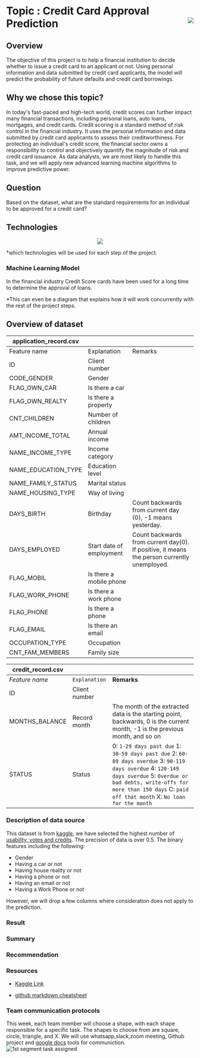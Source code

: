 
# Topic : Credit Card Approval Prediction  <img align="right" src="https://user-images.githubusercontent.com/82733723/131945205-72772eea-1781-4977-ac31-f0f8327ed418.png">

## Overview
The objective of this project is to help a financial institution to decide whether to issue a credit card to an applicant or not. Using personal information and data submitted by credit card applicants, the model will predict the probability of future defaults and credit card borrowings.

## Why we chose this topic? 
In today's fast-paced and high-tech world, credit scores can further impact many financial transactions, including personal loans, auto loans, mortgages, and credit cards. Credit scoring is a standard method of risk control in the financial industry. It uses the personal information and data submitted by credit card applicants to assess their creditworthiness. For protecting an individual's credit score, the financial sector owns a responsibility to control and objectively quantify the magnitude of risk and credit card issuance. As data analysts, we are most likely to handle this task, and we will apply new advanced learning machine algorithms to improve predictive power.

## Question
Based on the dataset, what are the standard requirements for an individual to be approved for a credit card?

## Technologies

<p align="center">
<image src="https://user-images.githubusercontent.com/82583576/132108627-97f92b4f-57e3-495a-8665-37374aff7df6.PNG"
</p>



*which technologies will be used for each step of the project.
### Machine Learning Model 
In the financial industry Credit Score cards have been used for a long time to determine the approval of loans. 



*This can even be a diagram that explains how it will work concurrently with the rest of the project steps.

## Overview of dataset
|application_record.csv |||
| ------------- |-------------| -----|
| Feature name        |    Explanation       |  Remarks |
|    ID   | Client number |   |
| CODE_GENDER   | Gender     |    |
|  FLAG_OWN_CAR |	Is there a car|     |  
| FLAG_OWN_REALTY	|Is there a property| |
| CNT_CHILDREN |	Number of children |   |
| AMT_INCOME_TOTAL |	Annual income |   |
| NAME_INCOME_TYPE |	Income category   |    |
| NAME_EDUCATION_TYPE |	Education level    |    |
| NAME_FAMILY_STATUS	|Marital status    |    |
|  NAME_HOUSING_TYPE |	Way of living   |    |
|  DAYS_BIRTH |	Birthday     |  Count backwards from current day (0), -1 means yesterday.  |
| DAYS_EMPLOYED |	Start date of employment | Count backwards from current day(0). If positive, it means the person currently unemployed.  |
| FLAG_MOBIL |	Is there a mobile phone   |    |
| FLAG_WORK_PHONE	| Is there a work phone |    |
| FLAG_PHONE |	Is there a phone     |    |
| FLAG_EMAIL	| Is there an email  |    |
|  OCCUPATION_TYPE |	Occupation   |    |
|  CNT_FAM_MEMBERS |	Family size  |    |


|credit_record.csv | | |
--- | --- | ---
*Feature name*  | `Explanation` | **Remarks**
ID   | Client number |   
MONTHS_BALANCE   | Record month    |  The month of the extracted data is the starting point, backwards, 0 is the current month, -1 is the previous month, and so on  
STATUS |   Status  |   0: `1-29 days past due` 1: `30-59 days past due` 2: `60-89 days overdue` 3: `90-119 days overdue` 4: `120-149 days overdue` 5: `Overdue or bad debts, write-offs for more than 150 days` C: `paid off that month` X: `No loan for the month` 
### Description of data source
This dataset is from [kaggle](https://www.kaggle.com/rikdifos/credit-card-approval-prediction-using-ml), we have selected the highest number of [usability, votes and credits](https://www.kaggle.com/rikdifos/datasets). The precision of data is over 0.5. 
The binary features including the following: 
- Gender
- Having a car or not
- Having house reality or not
- Having a phone or not
- Having an email or not
- Having a Work Phone or not

However, we will drop a few columns where consideration does not apply to the prediction. 
### Result 
### Summary
### Recommendation

### Resources 
* [Kaggle Link](https://www.kaggle.com/rikdifos/credit-card-approval-prediction/code)

* [github markdown cheatsheet](https://github.com/adam-p/markdown-here/wiki/Markdown-Cheatsheet#lists)
### Team communication protocols
This week, each team member will choose a shape, with each shape responsible for a specific task. The shapes to choose from are square, circle, triangle, and X. 
We will use whatsapp,slack,zoom meeting, Github project and [google docs](https://docs.google.com/document/d/1NugbKt5vuU91jPWE3nzVjTbBYoNdhf9_9ET2l-FNRmI/edit?usp=sharing) tools for communiction.
![1st segment task assigned](https://user-images.githubusercontent.com/82733723/131895610-d1dd9b98-d97b-4531-8029-8e3862d66451.png) 
 



